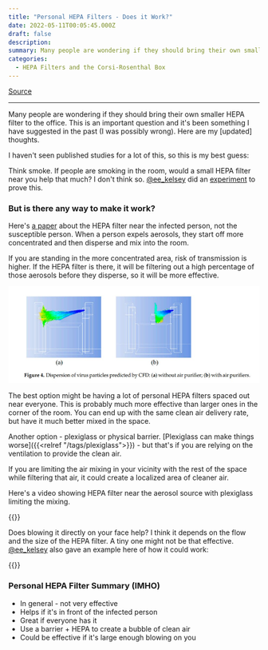 ```yaml
---
title: "Personal HEPA Filters - Does it Work?"
date: 2022-05-11T00:05:45.000Z
draft: false
description:
summary: Many people are wondering if they should bring their own smaller HEPA filter to the office.
categories:
  - HEPA Filters and the Corsi-Rosenthal Box
---
```

[Source](https://twitter.com/joeyfox85/status/1524178915241115649)

---

Many people are wondering if they should bring their own smaller HEPA filter to the office. This is an important question and it's been something I have suggested in the past (I was possibly wrong). Here are my [updated] thoughts.

I haven't seen published studies for a lot of this, so this is my best guess:

Think smoke. If people are smoking in the room, would a small HEPA filter near you help that much? I don't think so. [@ee_kelsey](https://twitter.com/ee_kelsey) did an [experiment](https://twitter.com/ee_kelsey/status/1506271965748867080) to prove this.

### But is there any way to make it work?

Here's [a paper](https://twitter.com/DavidElfstrom/status/1502045109705191433) about the HEPA filter near the infected person, not the susceptible person. When a person expels aerosols, they start off more concentrated and then disperse and mix into the room.

If you are standing in the more concentrated area, risk of transmission is higher. If the HEPA filter is there, it will be filtering out a high percentage of those aerosols before they disperse, so it will be more effective.

![Image from a computional fluid dynamics simulation estimating the effectiveness of a personal HEPA filter near an infectious person. The HEPA filter prevents the infectious particles from dispersing throughout the room](/cfd-dispersion.jpg)

The best option might be having a lot of personal HEPA filters spaced out near everyone. This is probably much more effective than larger ones in the corner of the room. You can end up with the same clean air delivery rate, but have it much better mixed in the space.

Another option - plexiglass or physical barrier. [Plexiglass can make things worse]({{<relref "/tags/plexiglass">}}) - but that's if you are relying on the ventilation to provide the clean air.

If you are limiting the air mixing in your vicinity with the rest of the space while filtering that air, it could create a localized area of cleaner air.

Here's a video showing HEPA filter near the aerosol source with plexiglass limiting the mixing.

{{<tweet user="roger_yang_to" id="1498350093811990532">}}

Does blowing it directly on your face help? I think it depends on the flow and the size of the HEPA filter. A tiny one might not be that effective. [@ee_kelsey](https://twitter.com/ee_kelsey) also gave an example here of how it could work:

{{<tweet user="ee_kelsey" id="1522952445441495041">}}

### Personal HEPA Filter Summary (IMHO)

- In general - not very effective
- Helps if it's in front of the infected person
- Great if everyone has it
- Use a barrier + HEPA to create a bubble of clean air
- Could be effective if it's large enough blowing on you